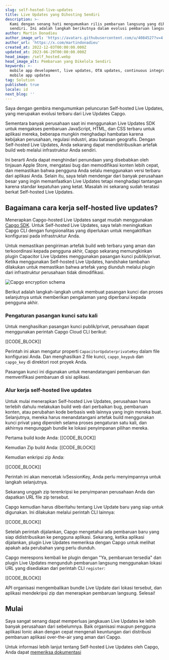 ```yaml
---
slug: self-hosted-live-updates
title: Live Updates yang Dihosting Sendiri
description: >-
  Kami dengan senang hati mengumumkan rilis pembaruan langsung yang dihosting
  sendiri. Ini adalah langkah berikutnya dalam evolusi pembaruan langsung Capgo!
author: Martin Donadieu
author_image_url: 'https://avatars.githubusercontent.com/u/4084527?v=4'
author_url: 'https://x.com/martindonadieu'
created_at: 2022-12-03T00:00:00.000Z
updated_at: 2023-06-29T00:00:00.000Z
head_image: /self_hosted.webp
head_image_alt: Pembaruan yang Dikelola Sendiri
keywords: >-
  mobile app development, live updates, OTA updates, continuous integration,
  mobile app updates
tag: Solution
published: true
locale: id
next_blog: ''
---
```


Saya dengan gembira mengumumkan peluncuran Self-hosted Live Updates, yang merupakan evolusi terbaru dari Live Updates Capgo.

Sementara banyak perusahaan saat ini menggunakan Live Updates SDK untuk mengakses pembaruan JavaScript, HTML, dan CSS terbaru untuk aplikasi mereka, beberapa mungkin menghadapi hambatan karena kebijakan perusahaan, regulasi industri, atau batasan geografis. Dengan Self-hosted Live Updates, Anda sekarang dapat mendistribusikan artefak build web melalui infrastruktur Anda sendiri.

Ini berarti Anda dapat menghindari penundaan yang disebabkan oleh tinjauan Apple Store, mengatasi bug dan memodifikasi konten lebih cepat, dan memastikan bahwa pengguna Anda selalu menggunakan versi terbaru dari aplikasi Anda. Selain itu, saya telah mendengar dari banyak perusahaan besar yang ingin memanfaatkan Live Updates tetapi menghadapi tantangan karena standar kepatuhan yang ketat. Masalah ini sekarang sudah teratasi berkat Self-hosted Live Updates.

## Bagaimana cara kerja self-hosted live updates?

Menerapkan Capgo-hosted Live Updates sangat mudah menggunakan [Capgo SDK](https://githubcom/Cap-go/capacitor-updater/). Untuk Self-hosted Live Updates, saya telah meningkatkan Capgo CLI dengan fungsionalitas yang diperlukan untuk mengaktifkan konfigurasi pada infrastruktur Anda.

Untuk memastikan pengiriman artefak build web terbaru yang aman dan terkoordinasi kepada pengguna akhir, Capgo sekarang memungkinkan plugin Capacitor Live Updates menggunakan pasangan kunci publik/privat. Ketika menggunakan Self-hosted Live Updates, handshake tambahan dilakukan untuk memastikan bahwa artefak yang diunduh melalui plugin dari infrastruktur perusahaan tidak dimodifikasi.

![Capgo encryption schema](/encryption_flow.webp)

Berikut adalah langkah-langkah untuk membuat pasangan kunci dan proses selanjutnya untuk memberikan pengalaman yang diperbarui kepada pengguna akhir.

### Pengaturan pasangan kunci satu kali

Untuk menghasilkan pasangan kunci publik/privat, perusahaan dapat menggunakan perintah Capgo Cloud CLI berikut:

[[CODE_BLOCK]]

Perintah ini akan mengatur properti `CapacitorUpdaterprivateKey` dalam file konfigurasi Anda.
Dan menghasilkan 2 file kunci, `capgo_keypub` dan `capgo_key` di direktori root proyek Anda.

Pasangan kunci ini digunakan untuk menandatangani pembaruan dan memverifikasi pembaruan di sisi aplikasi.

### Alur kerja self-hosted live updates

Untuk mulai menerapkan Self-hosted Live Updates, perusahaan harus terlebih dahulu melakukan build web dari perbaikan bug, pembaruan konten, atau perubahan kode berbasis web lainnya yang ingin mereka buat. Selanjutnya, mereka harus menandatangani artefak build menggunakan kunci privat yang diperoleh selama proses pengaturan satu kali, dan akhirnya mengunggah bundle ke lokasi penyimpanan pilihan mereka.

Pertama build kode Anda:
[[CODE_BLOCK]]

Kemudian Zip build Anda:
[[CODE_BLOCK]]

Kemudian enkripsi zip Anda:

[[CODE_BLOCK]]

Perintah ini akan mencetak ivSessionKey, Anda perlu menyimpannya untuk langkah selanjutnya.

Sekarang unggah zip terenkripsi ke penyimpanan perusahaan Anda dan dapatkan URL file zip tersebut.

Capgo kemudian harus diberitahu tentang Live Update baru yang siap untuk digunakan. Ini dilakukan melalui perintah CLI lainnya:

[[CODE_BLOCK]]

Setelah perintah dijalankan, Capgo mengetahui ada pembaruan baru yang siap didistribusikan ke pengguna aplikasi. Sekarang, ketika aplikasi dijalankan, plugin Live Updates memeriksa dengan Capgo untuk melihat apakah ada perubahan yang perlu diunduh.

Capgo merespons kembali ke plugin dengan "Ya, pembaruan tersedia" dan plugin Live Updates mengunduh pembaruan langsung menggunakan lokasi URL yang disediakan dari perintah CLI `register`:

[[CODE_BLOCK]]

API organisasi mengembalikan bundle Live Update dari lokasi tersebut, dan aplikasi mendekripsi zip dan menerapkan pembaruan langsung. Selesai!

## Mulai

Saya sangat senang dapat memperluas jangkauan Live Updates ke lebih banyak perusahaan dari sebelumnya. Baik organisasi maupun pengguna aplikasi Ionic akan dengan cepat mengenali keuntungan dari distribusi pembaruan aplikasi over-the-air yang aman dari Capgo.

Untuk informasi lebih lanjut tentang Self-hosted Live Updates oleh Capgo, Anda dapat [memeriksa dokumentasi](/docs/cli/commands/#upload-version)
